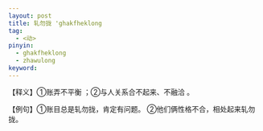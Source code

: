 ```yaml
---
layout: post
title: 轧勿拢 'ghakfheklong
tag:
  - <动>
pinyin: 
  - ghakfheklong
  - zhawulong
keyword: 
---
```


 
【释义】①账弄不平衡 ；②与人关系合不起来、不融洽 。         
                                                
【例句】①账目总是轧勿拢，肯定有问题。 ②他们俩性格不合，相处起来轧勿拢。         
